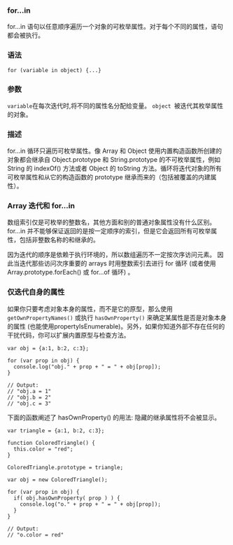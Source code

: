 ### for...in

for...in 语句以任意顺序遍历一个对象的可枚举属性。对于每个不同的属性，语句都会被执行。

### 语法

	for (variable in object) {...}

### 参数

`variable`在每次迭代时,将不同的属性名分配给变量。
`object `被迭代其枚举属性的对象。

### 描述

for...in 循环只遍历可枚举属性。像 Array 和 Object 使用内置构造函数所创建的对象都会继承自 Object.prototype 和 String.prototype 的不可枚举属性，例如 String 的 indexOf()  方法或者 Object 的 toString 方法。循环将迭代对象的所有可枚举属性和从它的构造函数的 prototype 继承而来的（包括被覆盖的内建属性）。


### Array 迭代和 for...in

数组索引仅是可枚举的整数名，其他方面和别的普通对象属性没有什么区别。for...in 并不能够保证返回的是按一定顺序的索引，但是它会返回所有可枚举属性，包括非整数名称的和继承的。

因为迭代的顺序是依赖于执行环境的，所以数组遍历不一定按次序访问元素。 因此当迭代那些访问次序重要的 arrays 时用整数索引去进行 for 循环 (或者使用 Array.prototype.forEach() 或 for...of 循环) 。

### 仅迭代自身的属性

如果你只要考虑对象本身的属性，而不是它的原型，那么使用 `getOwnPropertyNames()` 或执行  `hasOwnProperty()` 来确定某属性是否是对象本身的属性 (也能使用propertyIsEnumerable)。另外，如果你知道外部不存在任何的干扰代码，你可以扩展内置原型与检查方法。

	var obj = {a:1, b:2, c:3};
	    
	for (var prop in obj) {
	  console.log("obj." + prop + " = " + obj[prop]);
	}
	
	// Output:
	// "obj.a = 1"
	// "obj.b = 2"
	// "obj.c = 3"
	
下面的函数阐述了 hasOwnProperty() 的用法: 隐藏的继承属性将不会被显示。

	var triangle = {a:1, b:2, c:3};
	
	function ColoredTriangle() {
	  this.color = "red";
	}
	
	ColoredTriangle.prototype = triangle;
	
	var obj = new ColoredTriangle();
	
	for (var prop in obj) {
	  if( obj.hasOwnProperty( prop ) ) {
	    console.log("o." + prop + " = " + obj[prop]);
	  } 
	}
	
	// Output:
	// "o.color = red"
